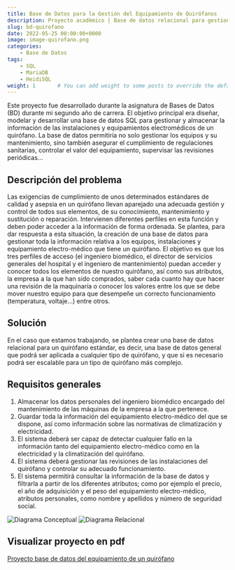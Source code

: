 ```yaml
---
title: Base de Datos para la Gestión del Equipamiento de Quirófanos
description: Proyecto académico | Base de datos relacional para gestionar toda la información relativa a los equipos, instalaciones y equipamiento electro-médico que tiene un quirófano.
slug: bd-quirofano
date: 2022-05-25 00:00:00+0000
image: image-quirofano.png
categories:
    - Base de Datos
tags:
    - SQL
    - MariaDB
    - HeidiSQL
weight: 1       # You can add weight to some posts to override the default sorting (date descending)
---
```


Este proyecto fue desarrollado durante la asignatura de Bases de Datos (BD) durante mi segundo año de carrera. El objetivo principal era diseñar, modelar y desarrollar una base de datos SQL para gestionar y almacenar la información de las instalaciones y equipamientos electromédicos de un quirófano. La base de datos permitiría no solo gestionar los equipos y su mantenimiento, sino también asegurar el cumplimiento de regulaciones sanitarias, controlar el valor del equipamiento, supervisar las revisiones periódicas…

## Descripción del problema
Las exigencias de cumplimiento de unos determinados estándares de calidad y asepsia en un quirófano llevan aparejado una adecuada gestión y control de todos sus elementos, de su conocimiento, mantenimiento y sustitución o reparación. Intervienen diferentes perfiles en esta función y deben poder acceder a la información de forma ordenada. Se plantea, para dar respuesta a esta situación, la creación de una base de datos para gestionar toda la información relativa a los equipos, instalaciones y equipamiento electro-médico que tiene un quirófano. El
objetivo es que los tres perfiles de acceso (el ingeniero biomédico, el director de servicios generales del hospital y el ingeniero de mantenimiento) puedan acceder y conocer todos los elementos de nuestro quirófano, así como sus atributos, la empresa a la que han sido
comprados, saber cada cuanto hay que hacer una revisión de la maquinaría o conocer los valores entre los que se debe mover nuestro equipo para que desempeñe un correcto funcionamiento (temperatura, voltaje…) entre otros.

## Solución
En el caso que estamos trabajando, se plantea crear una base de datos relacional para un quirófano estándar, es decir, una base de datos general que podrá ser aplicada a cualquier tipo de quirófano, y que si es necesario podrá ser escalable para un tipo de quirófano más complejo.

## Requisitos generales
1. Almacenar los datos personales del ingeniero biomédico encargado del mantenimiento de las máquinas de la empresa a la que pertenece.
2. Guardar toda la información del equipamiento electro-médico del que se dispone, así como información sobre las normativas de climatización y electricidad.
3. El sistema deberá ser capaz de detectar cualquier fallo en la información tanto del equipamiento electro-médico como en la electricidad y la climatización del quirófano.
4. El sistema deberá gestionar las revisiones de las instalaciones del quirófano y controlar su adecuado funcionamiento.
5. El sistema permitirá consultar la información de la base de datos y filtrarla a partir de los diferentes atributos; como por ejemplo el precio, el año de adquisición y el peso del equipamiento electro-médico, atributos personales, como nombre y apellidos y número de seguridad social.

![Diagrama Conceptual](diagrama-conceptual.png) ![Diagrama Relacional](diagrama-relacional.png)

## Visualizar proyecto en pdf
[Proyecto base de datos del equipamiento de un quirófano](/Proyecto-base-de-datos-QUIROFANO.pdf)